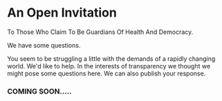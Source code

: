 <div class="jumbotron jumbotron-fluid">
  <div class="container">
    <h1 class="display-4 text-center">An Open Invitation</h1>
    <p class="lead text-center">To Those Who Claim To Be  Guardians Of Health And Democracy.</p>
    <p class="lead text-center">We have some questions.</p>
    <p class="text-center">You seem to be struggling a little with the demands of a rapidly changing world. We'd like to help. In the interests of transparency we thought we might pose some questions here. We can also publish your response.</p>
    </div>
</div>



### COMING SOON.....















